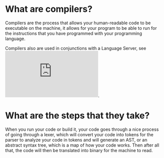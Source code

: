 # What are compilers?
Compilers are the process that allows your human-readable code to be executable on the machine, it allows for your program to be able to run for the instructions that you have programmed with your programming language.

Compilers also are used in conjunctions with a Language Server, see ![this post](https://github.com/De-y/blog/blob/main/posts/what%20is%20an%20LSP.md).

# What are the steps that they take?
When you run your code or build it, your code goes through a nice process of going through a lexer, which will convert your code into tokens for the parser to analyze your code in tokens and will generate an AST, or an abstract syntax tree, which is a map of how your code works. Then after all that, the code will then be translated into binary for the machine to read.
